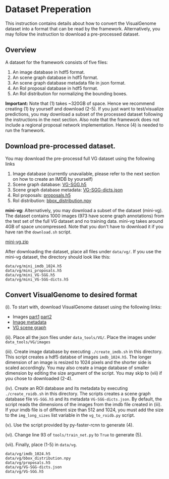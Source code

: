 # Dataset Preperation
This instruction contains details about how to convert the VisualGenome dataset into a format that can be read by the framework. Alternatively,
you may follow the instruction to download a pre-processed dataset.

## Overview

A dataset for the framework consists of five files:
1. An image database in hdf5 format.
2. An scene graph database in hdf5 format.
3. An scene graph database metadata file in json format.
4. An RoI proposal database in hdf5 format.
5. An RoI distribution for normalizing the bounding boxes.

**Important:** Note that (1) takes ~320GB of space. Hence we recommend creating (1) by yourself and download (2-5). If you just want to test/visualize predictions,
you may download a subset of the processed dataset following the instructions in the next section.
Also note that the framework does not include a regional proposal network implementation. Hence (4) is needed to run the framework.

## Download pre-processed dataset.
You may download the pre-processd full VG dataset using the following links
1. Image database (currently unavailable, please refer to the next section on how to create an IMDB by yourself)
2. Scene graph database: [VG-SGG.h5](http://cvgl.stanford.edu/scene-graph/dataset/VG-SGG.h5)
3. Scene graph database metadata: [VG-SGG-dicts.json](http://cvgl.stanford.edu/scene-graph/dataset/VG-SGG-dicts.json)
4. RoI proposals: [proposals.h5](http://cvgl.stanford.edu/scene-graph/dataset/proposals.h5)
5. RoI distribution: [bbox_distribution.npy](http://cvgl.stanford.edu/scene-graph/dataset/bbox_distribution.npy)

**mini-vg:** Alternatively, you may download a subset of the dataset (mini-vg). The dataset contains 1000 images (973 have scene graph annotations) from the test set
of the full VG dataset and no training data. mini-vg takes around 4GB of space uncompressed. Note that you don't have to download it if you have ran the `download.sh` script.

[mini-vg.zip](http://cvgl.stanford.edu/scene-graph/dataset/mini-vg.zip)

After downloading the dataset, place all files under `data/vg/`. If you use the mini-vg dataset, the directory should look like this:

```
data/vg/mini_imdb_1024.h5
data/vg/mini_proposals.h5
data/vg/mini_VG-SGG.h5
data/vg/mini_VG-SGG-dicts.h5
```


## Convert VisualGenome to desired format
(i). To start with, download VisualGenome dataset using the following links:
- Images [part1](https://cs.stanford.edu/people/rak248/VG_100K_2/images.zip) [part2](https://cs.stanford.edu/people/rak248/VG_100K_2/images2.zip)
- [Image metadata](http://cvgl.stanford.edu/scene-graph/VG/image_data.json)
- [VG scene graph](http://cvgl.stanford.edu/scene-graph/VG/VG-scene-graph.zip)

(ii). Place all the json files under `data_tools/VG/`. Place the images under `data_tools/VG/images`

(iii). Create image database by executing `./create_imdb.sh` in this directory. This script creates a hdf5 databse of images `imdb_1024.h5`. 
The longer dimension of an image is resized to 1024 pixels and the shorter side is scaled accordingly. You may also create a image database of smaller dimension by
editing the size argument of the script. You may skip to (vii) if you chose to downloaded (2-4).

(iv). Create an ROI database and its metadata by executing `./create_roidb.sh` in this directory. The scripts creates a scene graph database file `VG-SGG.h5` and its metadata `VG-SGG-dicts.json`.
By default, the script reads the dimensions of the images from the imdb file created in (iii). If your imdb file is of different size than 512 and 1024, you must add the size to
the `img_long_sizes` list variable in the `vg_to_roidb.py` script.

(v). Use the script provided by py-faster-rcnn to generate (4).

(vi). Change line 93 of `tools/train_net.py` to `True` to generate (5).

(vii). Finally, place (1-5) in `data/vg`.

```
data/vg/imdb_1024.h5
data/vg/bbox_distribution.npy
data/vg/proposals.h5
data/vg/VG-SGG-dicts.json
data/vg/VG-SGG.h5
```
